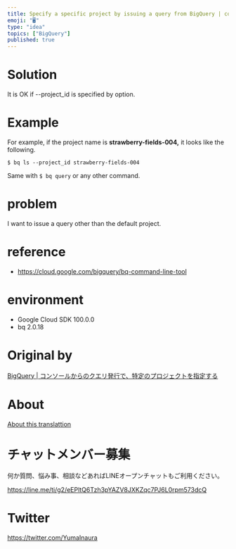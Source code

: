 ```yaml
---
title: Specify a specific project by issuing a query from BigQuery | console
emoji: "🖥"
type: "idea"
topics: ["BigQuery"]
published: true
---
```


# Solution 

It is OK if --project\_id is specified by option.

# Example 

For example, if the project name is **strawberry-fields-004,** it looks like the following.

`$ bq ls --project_id strawberry-fields-004`

 

Same with `$ bq query` or any other command.

# problem 

I want to issue a query other than the default project.

# reference 

- https://cloud.google.com/bigquery/bq-command-line-tool 

# environment 

- Google Cloud SDK 100.0.0 
- bq 2.0.18 


# Original by
[BigQuery | コンソールからのクエリ発行で、特定のプロジェクトを指定する](https://qiita.com/Yinaura/items/d9e94f28fcffb3cba530)

# About

[About this translattion](https://qiita.com/YumaInaura/items/7f6fd1e9310a6816469a)








<!-- Update From Qiita API -->

# チャットメンバー募集


何か質問、悩み事、相談などあればLINEオープンチャットもご利用ください。

https://line.me/ti/g2/eEPltQ6Tzh3pYAZV8JXKZqc7PJ6L0rpm573dcQ





# Twitter


https://twitter.com/YumaInaura


<!-- Update From Qiita API -->


